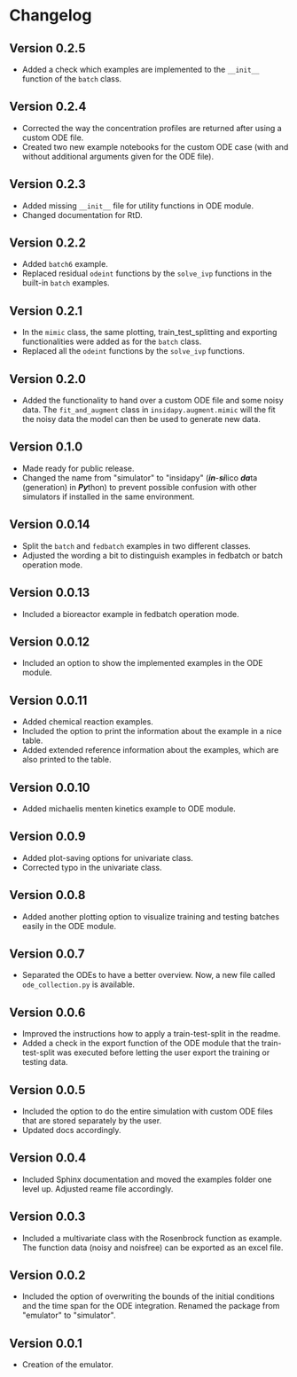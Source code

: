 # Changelog

## Version 0.2.5
* Added a check which examples are implemented to the `__init__` function of the `batch` class.

## Version 0.2.4
* Corrected the way the concentration profiles are returned after using a custom ODE file.
* Created two new example notebooks for the custom ODE case (with and without additional arguments given for the ODE file).

## Version 0.2.3
* Added missing `__init__` file for utility functions in ODE module.
* Changed documentation for RtD.

## Version 0.2.2
* Added `batch6` example.
* Replaced residual `odeint` functions by the `solve_ivp` functions in the built-in `batch` examples.

## Version 0.2.1
* In the `mimic` class, the same plotting, train_test_splitting and exporting functionalities were added as for the `batch` class.
* Replaced all the `odeint` functions by the `solve_ivp` functions.

## Version 0.2.0
* Added the functionality to hand over a custom ODE file and some noisy data. The `fit_and_augment` class in `insidapy.augment.mimic` will the fit the noisy data the model can then be used to generate new data.

## Version 0.1.0
* Made ready for public release.
* Changed the name from "simulator" to "insidapy" (***in***-***si***lico ***da***ta (generation) in ***Py***thon) to prevent possible confusion with other simulators if installed in the same environment.

## Version 0.0.14
* Split the `batch` and `fedbatch` examples in two different classes. 
* Adjusted the wording a bit to distinguish examples in fedbatch or batch operation mode.

## Version 0.0.13
* Included a bioreactor example in fedbatch operation mode.

## Version 0.0.12
* Included an option to show the implemented examples in the ODE module.

## Version 0.0.11
* Added chemical reaction examples.
* Included the option to print the information about the example in a nice table.
* Added extended reference information about the examples, which are also printed to the table.

## Version 0.0.10
* Added michaelis menten kinetics example to ODE module.

## Version 0.0.9
* Added plot-saving options for univariate class.
* Corrected typo in the univariate class.

## Version 0.0.8
* Added another plotting option to visualize training and testing batches easily in the ODE module.

## Version 0.0.7
* Separated the ODEs to have a better overview. Now, a new file called `ode_collection.py` is available.

## Version 0.0.6
* Improved the instructions how to apply a train-test-split in the readme.
* Added a check in the export function of the ODE module that the train-test-split was executed before letting the user export the training or testing data.

## Version 0.0.5
* Included the option to do the entire simulation with custom ODE files that are stored separately by the user. 
* Updated docs accordingly.

## Version 0.0.4
* Included Sphinx documentation and moved the examples folder one level up. Adjusted reame file accordingly.

## Version 0.0.3
* Included a multivariate class with the Rosenbrock function as example. The function data (noisy and noisfree) can be exported as an excel file.

## Version 0.0.2
* Included the option of overwriting the bounds of the initial conditions and the time span for the ODE integration. Renamed the package from "emulator" to "simulator".

## Version 0.0.1
* Creation of the emulator.